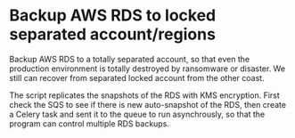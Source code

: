 # Backup AWS RDS to locked separated account/regions

Backup AWS RDS to a totally separated account, so that even the production environment is totally destroyed by ransomware or disaster. We still can recover from separated locked account from the other coast.

The script replicates the snapshots of the RDS with KMS encryption. First check the SQS to see if there is new auto-snapshot of the RDS, then create a Celery task and sent it to the queue to run asynchrously, so that the program can control multiple RDS backups. 
